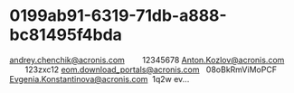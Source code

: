 # 0199ab91-6319-71db-a888-bc81495f4bda
andrey.chenchik@acronis.com        12345678  Anton.Kozlov@acronis.com           123zxc12  eom.download_portals@acronis.com   08oBkRmViMoPCF  Evgenia.Konstantinova@acronis.com  1q2w  ev...
